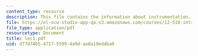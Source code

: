 ```yaml
---
content_type: resource
description: This file contains the information about instrumentation.
file: https://ol-ocw-studio-app-qa.s3.amazonaws.com/courses/12-510-introduction-to-seismology-spring-2010/d77d74b5471755994a9dae8a19eddba0_lec1.pdf
file_type: application/pdf
resourcetype: Document
title: lec1.pdf
uid: d77d74b5-4717-5599-4a9d-ae8a19eddba0
---
```

